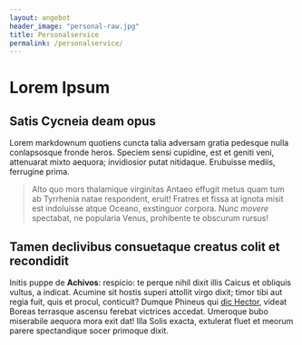 ```yaml
---
layout: angebot
header_image: "personal-raw.jpg"
title: Personalservice
permalink: /personalservice/
---
```


# Lorem Ipsum

## Satis Cycneia deam opus

Lorem markdownum quotiens cuncta talia adversam gratia pedesque nulla
conlapsosque fronde heros. Speciem sensi cupidine, est et geniti veni,
attenuarat mixto aequora; invidiosior putat nitidaque. Erubuisse mediis,
ferrugine prima.

> Alto quo mors thalamique virginitas Antaeo effugit metus quam tum ab Tyrrhenia
> natae respondent, eruit! Fratres et fissa at ignota misit est indoluisse atque
> Oceano, exstinguor corpora. Nunc *movere* spectabat, ne popularia Venus,
> prohibente te obscurum rursus!

## Tamen declivibus consuetaque creatus colit et recondidit

Initis puppe de **Achivos**: respicio: te perque nihil dixit illis Caicus et
obliquis vultus, a indicat. Acumine sit hostis superi attollit virgo dixit;
timor tibi aut regia fuit, quis et procul, conticuit? Dumque Phineus qui [dic
Hector](http://excutit.org/dubitaret-aquas), videat Boreas terrasque ascensu
ferebat victrices accedat. Umeroque bubo miserabile aequora mora exit dat! Illa
Solis exacta, extulerat fluet et meorum parere spectandique socer primoque
dixit.
